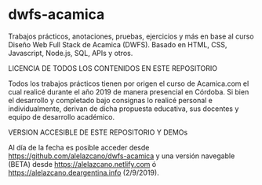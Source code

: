 # dwfs-acamica
Trabajos prácticos, anotaciones, pruebas, ejercicios y más en base al curso Diseño Web Full Stack de Acamica (DWFS). Basado en HTML, CSS, Javascript, Node.js, SQL, APIs y otros.


LICENCIA DE TODOS LOS CONTENIDOS EN ESTE REPOSITORIO

Todos los trabajos prácticos tienen por origen el curso de Acamica.com el cual realicé durante el año 2019 de manera presencial en Córdoba. Si bien el desarrollo y completado bajo consignas lo realicé personal e individualmente, derivan de dicha propuesta educativa, sus docentes y equipo de desarrollo académico.


VERSION ACCESIBLE DE ESTE REPOSITORIO Y DEMOs 

Al día de la fecha es posible acceder desde https://github.com/alelazcano/dwfs-acamica y una versión navegable (BETA) desde https://alelazcano.netlify.com ó https://alelazcano.deargentina.info (2/9/2019).
